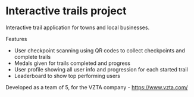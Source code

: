 # Interactive trails project

Interactive trail application for towns and local businesses.

Features
- User checkpoint scanning using QR codes to collect checkpoints and complete trails
- Medals given for trails completed and progress
- User profile showing all user info and progression for each started trail
- Leaderboard to show top performing users

Developed as a team of 5, for the VZTA company - https://www.vzta.com/
